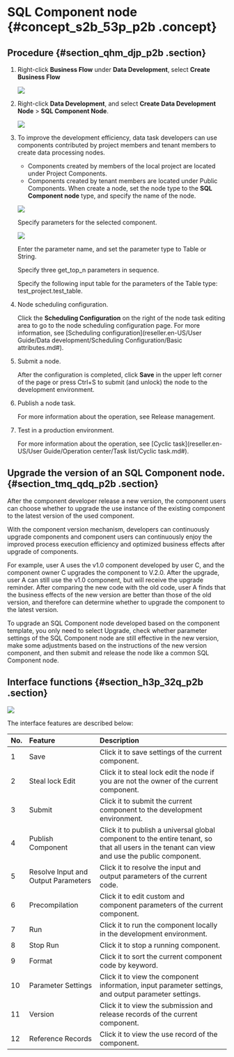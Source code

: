# SQL Component node {#concept_s2b_53p_p2b .concept}

## Procedure {#section_qhm_djp_p2b .section}

1.  Right-click **Business Flow** under **Data Development**, select **Create Business Flow**

    ![](http://static-aliyun-doc.oss-cn-hangzhou.aliyuncs.com/assets/img/16292/15389902597651_en-US.png)

2.  Right-click **Data Development**, and select **Create Data Development Node** \> **SQL Component Node**.

    ![](http://static-aliyun-doc.oss-cn-hangzhou.aliyuncs.com/assets/img/16297/15389902607778_en-US.png)

3.  To improve the development efficiency, data task developers can use components contributed by project members and tenant members to create data processing nodes.

    -   Components created by members of the local project are located under Project Components.
    -   Components created by tenant members are located under Public Components.
    When create a node, set the node type to the **SQL Component node** type, and specify the name of the node.

    ![](http://static-aliyun-doc.oss-cn-hangzhou.aliyuncs.com/assets/img/16297/15389902607777_en-US.png)

    Specify parameters for the selected component.

    ![](http://static-aliyun-doc.oss-cn-hangzhou.aliyuncs.com/assets/img/16297/15389902607779_en-US.png)

    Enter the parameter name, and set the parameter type to Table or String.

    Specify three get\_top\_n parameters in sequence.

    Specify the following input table for the parameters of the Table type: test\_project.test\_table.

4.  Node scheduling configuration.

    Click the **Scheduling Configuration** on the right of the node task editing area to go to the node scheduling configuration page. For more information, see [Scheduling configuration](reseller.en-US/User Guide/Data development/Scheduling Configuration/Basic attributes.md#).

5.  Submit a node.

    After the configuration is completed, click **Save** in the upper left corner of the page or press Ctrl+S to submit \(and unlock\) the node to the development environment.

6.  Publish a node task.

    For more information about the operation, see Release management.

7.  Test in a production environment.

    For more information about the operation, see [Cyclic task](reseller.en-US/User Guide/Operation center/Task list/Cyclic task.md#).


## Upgrade the version of an SQL Component node. {#section_tmq_qdq_p2b .section}

After the component developer release a new version, the component users can choose whether to upgrade the use instance of the existing component to the latest version of the used component.

With the component version mechanism, developers can continuously upgrade components and component users can continuously enjoy the improved process execution efficiency and optimized business effects after upgrade of components.

For example, user A uses the v1.0 component developed by user C, and the component owner C upgrades the component to V.2.0. After the upgrade, user A can still use the v1.0 component, but will receive the upgrade reminder. After comparing the new code with the old code, user A finds that the business effects of the new version are better than those of the old version, and therefore can determine whether to upgrade the component to the latest version.

To upgrade an SQL Component node developed based on the component template, you only need to select Upgrade, check whether parameter settings of the SQL Component node are still effective in the new version, make some adjustments based on the instructions of the new version component, and then submit and release the node like a common SQL Component node.

## Interface functions {#section_h3p_32q_p2b .section}

![](http://static-aliyun-doc.oss-cn-hangzhou.aliyuncs.com/assets/img/16297/15389902607780_en-US.png)

The interface features are described below:

|No.|Feature|Description|
|:--|:------|:----------|
|1|Save|Click it to save settings of the current component.|
|2|Steal lock Edit|Click it to steal lock edit the node if you are not the owner of the current component.|
|3|Submit|Click it to submit the current component to the development environment.|
|4|Publish Component|Click it to publish a universal global component to the entire tenant, so that all users in the tenant can view and use the public component.|
|5|Resolve Input and Output Parameters|Click it to resolve the input and output parameters of the current code.|
|6|Precompilation|Click it to edit custom and component parameters of the current component.|
|7|Run|Click it to run the component locally in the development environment.|
|8|Stop Run|Click it to stop a running component.|
|9|Format|Click it to sort the current component code by keyword.|
|10|Parameter Settings|Click it to view the component information, input parameter settings, and output parameter settings.|
|11|Version|Click it to view the submission and release records of the current component.|
|12|Reference Records|Click it to view the use record of the component.|

